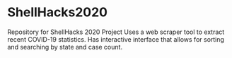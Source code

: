 # ShellHacks2020
Repository for ShellHacks 2020 Project
Uses a web scraper tool to extract recent COVID-19 statistics.
Has interactive interface that allows for sorting and searching by state and case count.
